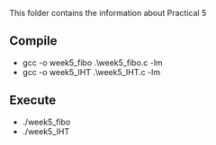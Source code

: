 This folder contains the information about Practical 5

## Compile

* gcc -o week5_fibo .\week5_fibo.c -lm
* gcc -o week5_IHT .\week5_IHT.c -lm

## Execute

* ./week5_fibo
* ./week5_IHT